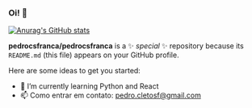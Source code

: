 ### Oi! 👋

[![Anurag's GitHub stats](https://github-readme-stats.vercel.app/api?username=pedrocsfranca)](https://github.com/anuraghazra/github-readme-stats)



**pedrocsfranca/pedrocsfranca** is a ✨ _special_ ✨ repository because its `README.md` (this file) appears on your GitHub profile.

Here are some ideas to get you started:


- 🌱 I’m currently learning Python and React
- 📫 Como entrar em contato: pedro.cletosf@gmail.com
